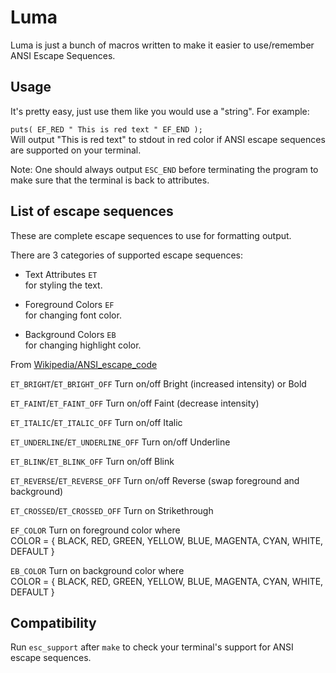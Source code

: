 Luma
====
Luma is just a bunch of macros written to make it easier to use/remember
ANSI Escape Sequences.

Usage
-----
It's pretty easy, just use them like you would use a "string".
For example:

`puts( EF_RED " This is red text " EF_END );`  
Will output "This is red text" to stdout in red color if ANSI escape
sequences are supported on your terminal.

Note:
One should always output `ESC_END` before terminating the program
to make sure that the terminal is back to attributes.

List of escape sequences
------------------------
These are complete escape sequences to use for formatting output.

There are 3 categories of supported escape sequences:  
- Text Attributes   `ET`  
  for styling the text.

- Foreground Colors `EF`  
  for changing font color.

- Background Colors `EB`  
  for changing highlight color.

From [Wikipedia/ANSI_escape_code](en.wikipedia.org/wiki/ANSI_escape_code)

`ET_BRIGHT`/`ET_BRIGHT_OFF` 
Turn on/off Bright (increased intensity) or Bold  

`ET_FAINT`/`ET_FAINT_OFF` 
Turn on/off Faint (decrease intensity)  

`ET_ITALIC`/`ET_ITALIC_OFF` 
Turn on/off Italic  

`ET_UNDERLINE`/`ET_UNDERLINE_OFF` 
Turn on/off Underline  

`ET_BLINK`/`ET_BLINK_OFF` 
Turn on/off Blink  

`ET_REVERSE`/`ET_REVERSE_OFF` 
Turn on/off Reverse (swap foreground and background)  
  
`ET_CROSSED`/`ET_CROSSED_OFF` 
Turn on Strikethrough  
  
`EF_COLOR` 
Turn on foreground color where  
COLOR = { BLACK, RED, GREEN, YELLOW, BLUE, MAGENTA, CYAN, WHITE, DEFAULT }  
  
`EB_COLOR`
Turn on background color where  
COLOR = { BLACK, RED, GREEN, YELLOW, BLUE, MAGENTA, CYAN, WHITE, DEFAULT }

Compatibility
-------------
Run `esc_support` after `make` to check your terminal's support for
ANSI escape sequences.

